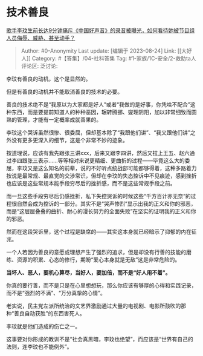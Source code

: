 # 技术善良
[歌手李玟生前长达9分钟痛斥《中国好声音》的录音被曝光，如何看待她被节目组人员侮辱、威胁、甚至动手？](https://www.zhihu.com/question/617806253/answer/3170678645)

> Author: #0-Anonymity
> Last update: [编辑于 2023-08-24]
> Link: [[大好人]]
> Category:  #【答集】/04-社科答集
> Tag: #1-家族/1C-安全/2-救助ta人
> 评论区:
> 泛讨论:

李玟有善良的动机，这个是显然的。

但是有善良的动机并不能取消善良的技术的必要。

善良的技术绝不是“我原以为大家都是好人”或者“我做的是好事，你凭啥不配合”这种东西，而是要提前知道人的种种恶因，辗转腾挪、燮理阴阳，加以非常细致而圆熟的管理，才能有一定概率成就善果的。

李玟这个哭诉虽然很惨、很委屈，但却基本除了“我跟他们讲”、“我又跟他们讲”之外没有更多更深入的细节，这是个非常不妙的迹象。

按道理说，应该有我先跟张三讲xxx，后来又跟李四讲，然后又拉上王五、赵六通过李四跟张三表示……等等相对来说更精细、更曲折的过程——毕竟这么大的委屈，李玟又是这么知名的前辈，说的不好听点统战部可能都够得着，这种多路着力按说是最常规、最直觉的交涉常识，但却在李玟的失态控诉中不见痕迹，感到挫折也应该是这些常规本能手段穷尽后的挫折感，而不是这些常规手段之前。

而一旦这些手段穷尽后仍感挫折，私下失控哭诉的时候这些“千方百计亦无奈”的过程很自然会成为控诉的一部分。其实不是“哭声惨烈”显示出我的正义和你的邪恶，而是“这层层叠叠的曲折、耐心的漫长努力的全面失败”在坚实的证明我的正义和你的邪恶。

然而在这段哭诉里，这个过程是缺席的——其实这本身就已经暗示了抑郁的内在征兆。

一个人若因为善良的意愿或理想产生了强烈的追求，但是却没有行善的技能的磨练、资源的积累、心态的修行，期盼“爱心本身就是无敌”这是非常危险的。

**当坏人、恶人，要机心算尽，当好人，要加倍，而不是“好人用不着”。**

你真的要行善，而不是只是在心里想想玩，那么你应该有够厚的心得和实践记录，而不是“强烈的不满”、“万分真挚的心情”。

老实说，民主党左派所统治的文艺界激励通过大量的电视剧、电影所鼓吹的那种“善良自动获胜”的东西害死人。

李玟就是他们造成的伤亡之一。

这事要对你形成的教训不是“社会真黑暗，李玟也绝望”，而应该是“世界有自己的法则，连李玟也不能例外”。
